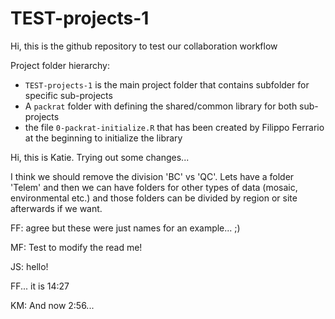 # TEST-projects-1

Hi, this is the github repository to test our collaboration workflow
 
Project folder hierarchy:
+ `TEST-projects-1` is the main project folder that contains subfolder for specific sub-projects
+ A `packrat` folder with defining the shared/common library for both sub-projects
+ the file `0-packrat-initialize.R` that has been created by Filippo Ferrario at the beginning to initialize the library


Hi, this is Katie. Trying out some changes...

I think we should remove the division 'BC' vs 'QC'. Lets have a folder 'Telem' and then we can have folders for other types of data (mosaic, environmental etc.) and those folders can be divided by region or site afterwards if we want.

FF: agree but these were just names for an example... ;)


MF: Test to modify the read me!

JS: hello!

FF... it is 14:27


KM: And now 2:56...